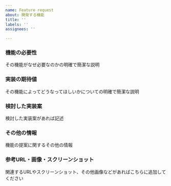 ```yaml
---
name: Feature request
about: 開発する機能
title: ''
labels: ''
assignees: ''

---
```


### 機能の必要性
その機能がなぜ必要なのかの明確で簡潔な説明

### 実装の期待値
その機能によってどうなってほしいかについての明確で簡潔な説明

### 検討した実装案
検討した実装案があれば記述

### その他の情報
機能の提案に関するその他の情報

### 参考URL・画像・スクリーンショット
関連するURLやスクリーンショット、その他画像などがあればこちらに追加してください
